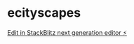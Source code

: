 # ecityscapes

[Edit in StackBlitz next generation editor ⚡️](https://stackblitz.com/~/github.com/HildusOter/ecityscapes)